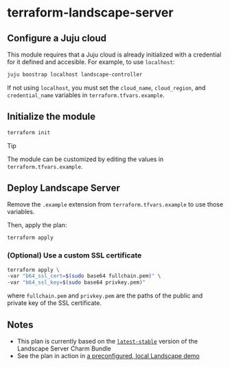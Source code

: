 # terraform-landscape-server

## Configure a Juju cloud

This module requires that a Juju cloud is already initialized with a credential for it defined and accesible.
For example, to use `localhost`:

```sh
juju boostrap localhost landscape-controller
```

If not using `localhost`, you must set the `cloud_name`, `cloud_region`, and `credential_name` variables in `terraform.tfvars.example`.

## Initialize the module

```sh
terraform init
```

> [!TIP]
> The module can be customized by editing the values in `terraform.tfvars.example`.

## Deploy Landscape Server

Remove the `.example` extension from `terraform.tfvars.example` to use those variables.

Then, apply the plan:

```sh
terraform apply
```

### (Optional) Use a custom SSL certificate

```sh
terraform apply \
-var "b64_ssl_cert=$(sudo base64 fullchain.pem)" \
-var "b64_ssl_key=$(sudo base64 privkey.pem)"
```

where `fullchain.pem` and `privkey.pem` are the paths of the public and private key of the SSL certificate.

## Notes

- This plan is currently based on the [`latest-stable`](https://github.com/canonical/landscape-bundles/tree/scalable-stable) version of the Landscape Server Charm Bundle
- See the plan in action in [a preconfigured, local Landscape demo](https://github.com/jansdhillon/landscape-demo)
